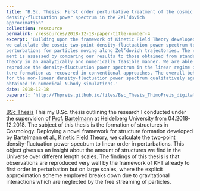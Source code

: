 ```yaml
---
title: "B.Sc. Thesis: First order perturbative treatment of the cosmic
density-fluctuation power spectrum in the Zel’dovich
approximation"
collection: ressource
permalink: /ressources/2018-12-18-paper-title-number-4
excerpt: 'Building upon the framework of Kinetic Field Theory developed by Bartelmann et al.,
we calculate the cosmic two-point density-fluctuation power spectrum to first order in
perturbations for particles moving along Zel’dovich trajectories. The validity of our treat-
ment is assessed by comparing our results to those obtained from standard perturbation
theory in an analytically and numerically feasible manner. We are able to accurately
reproduce the density-fluctuation power spectrum in the linear regime of cosmic struc-
ture formation as recovered in conventional approaches. The overall behaviour found
for the non-linear density-fluctuation power spectrum qualitatively agrees with results
obtained in numerical N-body simulations.'
date: 2018-12-18
paperurl: 'http://Thpreis.github.io/files/Bsc_Thesis_ThimoPreis_digital.pdf'
---
```

[BSc Thesis](http://thpreis.github.io/files/Bsc_Thesis_ThimoPreis_digital.pdf) 
This my B.Sc. thesis outlining the research I conducted under the supervision of [Prof. Bartelmann](http://www.ita.uni-heidelberg.de/research/bartelmann/) at Heidelberg University
from 04.2018-12.2018. The subject of this thesis is the formation of structures in Cosmology. Deploying a novel framework for structure
formation developed by Bartelmann et al., [Kinetic Field Theory](https://ui.adsabs.harvard.edu/abs/2019AnP...53100446B/abstract), we calculate the two-point density-fluctuation power spectrum to linear order in perturbations.
This object gives us an insight about the amount of structures we find in the Universe over different length scales. The findings of this thesis
is that observations are reproduced very well by the framework of KFT already to first order in perturbation but on large scales, where the explicit
approximation scheme employed breaks down due to gravitational interactions which are neglected by the free streaming of particles.

